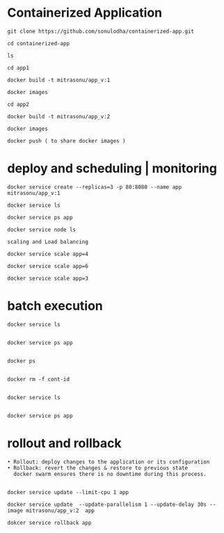 # Containerized Application  

    git clone https://github.com/sonulodha/containerized-app.git
    
    cd containerized-app
    
    ls 
    
    cd app1
    
    docker build -t mitrasonu/app_v:1
    
    docker images
    
    cd app2

    docker build -t mitrasonu/app_v:2

    docker images
    
    docker push ( to share docker images )
    
    

# deploy and scheduling | monitoring
    
    docker service create --replicas=3 -p 80:8080 --name app mitrasonu/app_v:1
    
    docker service ls
   
    docker service ps app

    docker service node ls

    scaling and Load balancing

    docker service scale app=4

    docker service scale app=6

    docker service scale app=3


# batch execution

    docker service ls


    docker service ps app


    docker ps


    docker rm -f cont-id


    docker service ls


    docker service ps app


# rollout and rollback

    • Rollout: deploy changes to the application or its configuration   
    • Rollback: revert the changes & restore to previous state
      docker swarm ensures there is no downtime during this process.


    docker service update --limit-cpu 1 app

    docker service update  --update-parallelism 1 --update-delay 30s --image mitrasonu/app_v:2  app

    dokcer service rollback app
